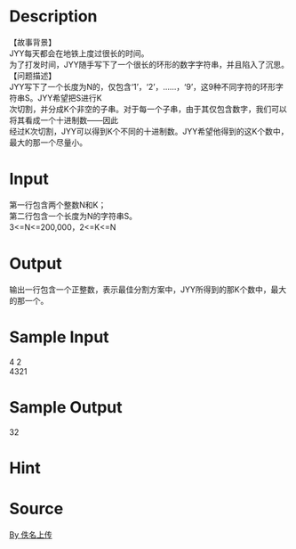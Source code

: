 
# Description

<div class="content"><div>【故事背景】</div>
<div>JYY每天都会在地铁上度过很长的时间。</div>
<div>为了打发时间，JYY随手写下了一个很长的环形的数字字符串，并且陷入了沉思。</div>
<div>【问题描述】</div>
<div>JYY写下了一个长度为N的，仅包含‘1’，‘2’，……，‘9’，这9种不同字符的环形字符串S。JYY希望把S进行K</div>
<div>次切割，并分成K个非空的子串。对于每一个子串，由于其仅包含数字，我们可以将其看成一个十进制数——因此</div>
<div>经过K次切割，JYY可以得到K个不同的十进制数。JYY希望他得到的这K个数中，最大的那一个尽量小。</div></div>

# Input

<div class="content"><div>第一行包含两个整数N和K；</div>
<div>第二行包含一个长度为N的字符串S。</div>
<div>3&lt;=N&lt;=200,000，2&lt;=K&lt;=N</div></div>

# Output

<div class="content"><p>输出一行包含一个正整数，表示最佳分割方案中，JYY所得到的那K个数中，最大的那一个。</p></div>

# Sample Input

<div class="content"><span class="sampledata">4 2<br/>
4321</span></div>

# Sample Output

<div class="content"><span class="sampledata">32</span></div>

# Hint

<div class="content"><p></p></div>

# Source

<div class="content"><p><a href="problemset.php?search=By 佚名上传">By 佚名上传</a></p></div>

